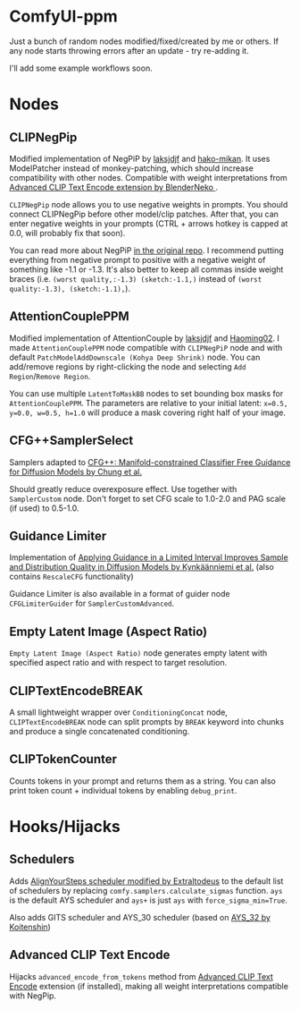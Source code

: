 # ComfyUI-ppm
Just a bunch of random nodes modified/fixed/created by me or others. If any node starts throwing errors after an update - try re-adding it.

I'll add some example workflows soon.

# Nodes

## CLIPNegPip
Modified implementation of NegPiP by [laksjdjf](https://github.com/laksjdjf) and [hako-mikan](https://github.com/hako-mikan). It uses ModelPatcher instead of monkey-patching, which should increase compatibility with other nodes. Compatible with weight interpretations from [Advanced CLIP Text Encode extension by BlenderNeko
](https://github.com/BlenderNeko/ComfyUI_ADV_CLIP_emb).

`CLIPNegPip` node allows you to use negative weights in prompts. You should connect CLIPNegPip before other model/clip patches. After that, you can enter negative weights in your prompts (CTRL + arrows hotkey is capped at 0.0, will probably fix that soon).

You can read more about NegPiP [in the original repo](https://github.com/hako-mikan/sd-webui-negpip). I recommend putting everything from negative prompt to positive with a negative weight of something like -1.1 or -1.3. It's also better to keep all commas inside weight braces (i.e. `(worst quality,:-1.3) (sketch:-1.1,)` instead of `(worst quality:-1.3), (sketch:-1.1),`).

## AttentionCouplePPM
Modified implementation of AttentionCouple by [laksjdjf](https://github.com/laksjdjf) and [Haoming02](https://github.com/Haoming02). I made `AttentionCouplePPM` node compatible with `CLIPNegPiP` node and with default `PatchModelAddDownscale (Kohya Deep Shrink)` node. You can add/remove regions by right-clicking the node and selecting `Add Region`/`Remove Region`.

You can use multiple `LatentToMaskBB` nodes to set bounding box masks for `AttentionCouplePPM`. The parameters are relative to your initial latent: `x=0.5, y=0.0, w=0.5, h=1.0` will produce a mask covering right half of your image.

## CFG++SamplerSelect
Samplers adapted to [CFG++: Manifold-constrained Classifier Free Guidance for Diffusion Models by Chung et al.](https://cfgpp-diffusion.github.io/)

Should greatly reduce overexposure effect. Use together with `SamplerCustom` node. Don't forget to set CFG scale to 1.0-2.0 and PAG scale (if used) to 0.5-1.0.

## Guidance Limiter
Implementation of [Applying Guidance in a Limited Interval Improves Sample and Distribution Quality in Diffusion Models by Kynkäänniemi et al.](https://arxiv.org/abs/2404.07724) (also contains `RescaleCFG` functionality)

Guidance Limiter is also available in a format of guider node `CFGLimiterGuider` for `SamplerCustomAdvanced`.

## Empty Latent Image (Aspect Ratio)
`Empty Latent Image (Aspect Ratio)` node generates empty latent with specified aspect ratio and with respect to target resolution.

## CLIPTextEncodeBREAK
A small lightweight wrapper over `ConditioningConcat` node, `CLIPTextEncodeBREAK` node can split prompts by `BREAK` keyword into chunks and produce a single concatenated conditioning.

## CLIPTokenCounter
Counts tokens in your prompt and returns them as a string. You can also print token count + individual tokens by enabling `debug_print`.

# Hooks/Hijacks

## Schedulers
Adds [AlignYourSteps scheduler modified by Extraltodeus](https://github.com/Extraltodeus/sigmas_tools_and_the_golden_scheduler/blob/0dc89a264ef346a093d053c0da751f3ece317613/sigmas_merge.py#L203-L233) to the default list of schedulers by replacing `comfy.samplers.calculate_sigmas` function. `ays` is the default AYS scheduler and `ays+` is just `ays` with `force_sigma_min=True`.

Also adds GITS scheduler and AYS_30 scheduler (based on [AYS_32 by Koitenshin](https://github.com/AUTOMATIC1111/stable-diffusion-webui/pull/15751#issuecomment-2143648234))

## Advanced CLIP Text Encode
Hijacks `advanced_encode_from_tokens` method from [Advanced CLIP Text Encode](https://github.com/BlenderNeko/ComfyUI_ADV_CLIP_emb) extension (if installed), making all weight interpretations compatible with NegPip.

